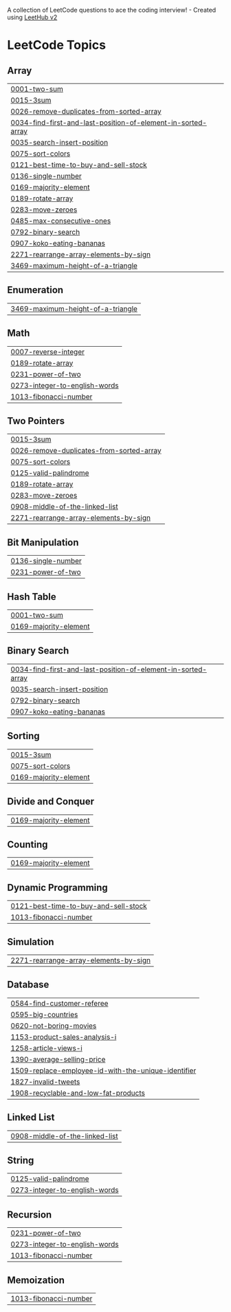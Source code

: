 A collection of LeetCode questions to ace the coding interview! - Created using [LeetHub v2](https://github.com/arunbhardwaj/LeetHub-2.0)
<!---LeetCode Topics Start-->
# LeetCode Topics
## Array
|  |
| ------- |
| [0001-two-sum](https://github.com/harsh4677/Javascript_35_Qn/tree/master/0001-two-sum) |
| [0015-3sum](https://github.com/harsh4677/Javascript_35_Qn/tree/master/0015-3sum) |
| [0026-remove-duplicates-from-sorted-array](https://github.com/harsh4677/Javascript_35_Qn/tree/master/0026-remove-duplicates-from-sorted-array) |
| [0034-find-first-and-last-position-of-element-in-sorted-array](https://github.com/harsh4677/Javascript_35_Qn/tree/master/0034-find-first-and-last-position-of-element-in-sorted-array) |
| [0035-search-insert-position](https://github.com/harsh4677/Javascript_35_Qn/tree/master/0035-search-insert-position) |
| [0075-sort-colors](https://github.com/harsh4677/Javascript_35_Qn/tree/master/0075-sort-colors) |
| [0121-best-time-to-buy-and-sell-stock](https://github.com/harsh4677/Javascript_35_Qn/tree/master/0121-best-time-to-buy-and-sell-stock) |
| [0136-single-number](https://github.com/harsh4677/Javascript_35_Qn/tree/master/0136-single-number) |
| [0169-majority-element](https://github.com/harsh4677/Javascript_35_Qn/tree/master/0169-majority-element) |
| [0189-rotate-array](https://github.com/harsh4677/Javascript_35_Qn/tree/master/0189-rotate-array) |
| [0283-move-zeroes](https://github.com/harsh4677/Javascript_35_Qn/tree/master/0283-move-zeroes) |
| [0485-max-consecutive-ones](https://github.com/harsh4677/Javascript_35_Qn/tree/master/0485-max-consecutive-ones) |
| [0792-binary-search](https://github.com/harsh4677/Javascript_35_Qn/tree/master/0792-binary-search) |
| [0907-koko-eating-bananas](https://github.com/harsh4677/Javascript_35_Qn/tree/master/0907-koko-eating-bananas) |
| [2271-rearrange-array-elements-by-sign](https://github.com/harsh4677/Javascript_35_Qn/tree/master/2271-rearrange-array-elements-by-sign) |
| [3469-maximum-height-of-a-triangle](https://github.com/harsh4677/Javascript_35_Qn/tree/master/3469-maximum-height-of-a-triangle) |
## Enumeration
|  |
| ------- |
| [3469-maximum-height-of-a-triangle](https://github.com/harsh4677/Javascript_35_Qn/tree/master/3469-maximum-height-of-a-triangle) |
## Math
|  |
| ------- |
| [0007-reverse-integer](https://github.com/harsh4677/Javascript_35_Qn/tree/master/0007-reverse-integer) |
| [0189-rotate-array](https://github.com/harsh4677/Javascript_35_Qn/tree/master/0189-rotate-array) |
| [0231-power-of-two](https://github.com/harsh4677/Javascript_35_Qn/tree/master/0231-power-of-two) |
| [0273-integer-to-english-words](https://github.com/harsh4677/Javascript_35_Qn/tree/master/0273-integer-to-english-words) |
| [1013-fibonacci-number](https://github.com/harsh4677/Javascript_35_Qn/tree/master/1013-fibonacci-number) |
## Two Pointers
|  |
| ------- |
| [0015-3sum](https://github.com/harsh4677/Javascript_35_Qn/tree/master/0015-3sum) |
| [0026-remove-duplicates-from-sorted-array](https://github.com/harsh4677/Javascript_35_Qn/tree/master/0026-remove-duplicates-from-sorted-array) |
| [0075-sort-colors](https://github.com/harsh4677/Javascript_35_Qn/tree/master/0075-sort-colors) |
| [0125-valid-palindrome](https://github.com/harsh4677/Javascript_35_Qn/tree/master/0125-valid-palindrome) |
| [0189-rotate-array](https://github.com/harsh4677/Javascript_35_Qn/tree/master/0189-rotate-array) |
| [0283-move-zeroes](https://github.com/harsh4677/Javascript_35_Qn/tree/master/0283-move-zeroes) |
| [0908-middle-of-the-linked-list](https://github.com/harsh4677/Javascript_35_Qn/tree/master/0908-middle-of-the-linked-list) |
| [2271-rearrange-array-elements-by-sign](https://github.com/harsh4677/Javascript_35_Qn/tree/master/2271-rearrange-array-elements-by-sign) |
## Bit Manipulation
|  |
| ------- |
| [0136-single-number](https://github.com/harsh4677/Javascript_35_Qn/tree/master/0136-single-number) |
| [0231-power-of-two](https://github.com/harsh4677/Javascript_35_Qn/tree/master/0231-power-of-two) |
## Hash Table
|  |
| ------- |
| [0001-two-sum](https://github.com/harsh4677/Javascript_35_Qn/tree/master/0001-two-sum) |
| [0169-majority-element](https://github.com/harsh4677/Javascript_35_Qn/tree/master/0169-majority-element) |
## Binary Search
|  |
| ------- |
| [0034-find-first-and-last-position-of-element-in-sorted-array](https://github.com/harsh4677/Javascript_35_Qn/tree/master/0034-find-first-and-last-position-of-element-in-sorted-array) |
| [0035-search-insert-position](https://github.com/harsh4677/Javascript_35_Qn/tree/master/0035-search-insert-position) |
| [0792-binary-search](https://github.com/harsh4677/Javascript_35_Qn/tree/master/0792-binary-search) |
| [0907-koko-eating-bananas](https://github.com/harsh4677/Javascript_35_Qn/tree/master/0907-koko-eating-bananas) |
## Sorting
|  |
| ------- |
| [0015-3sum](https://github.com/harsh4677/Javascript_35_Qn/tree/master/0015-3sum) |
| [0075-sort-colors](https://github.com/harsh4677/Javascript_35_Qn/tree/master/0075-sort-colors) |
| [0169-majority-element](https://github.com/harsh4677/Javascript_35_Qn/tree/master/0169-majority-element) |
## Divide and Conquer
|  |
| ------- |
| [0169-majority-element](https://github.com/harsh4677/Javascript_35_Qn/tree/master/0169-majority-element) |
## Counting
|  |
| ------- |
| [0169-majority-element](https://github.com/harsh4677/Javascript_35_Qn/tree/master/0169-majority-element) |
## Dynamic Programming
|  |
| ------- |
| [0121-best-time-to-buy-and-sell-stock](https://github.com/harsh4677/Javascript_35_Qn/tree/master/0121-best-time-to-buy-and-sell-stock) |
| [1013-fibonacci-number](https://github.com/harsh4677/Javascript_35_Qn/tree/master/1013-fibonacci-number) |
## Simulation
|  |
| ------- |
| [2271-rearrange-array-elements-by-sign](https://github.com/harsh4677/Javascript_35_Qn/tree/master/2271-rearrange-array-elements-by-sign) |
## Database
|  |
| ------- |
| [0584-find-customer-referee](https://github.com/harsh4677/Javascript_35_Qn/tree/master/0584-find-customer-referee) |
| [0595-big-countries](https://github.com/harsh4677/Javascript_35_Qn/tree/master/0595-big-countries) |
| [0620-not-boring-movies](https://github.com/harsh4677/Javascript_35_Qn/tree/master/0620-not-boring-movies) |
| [1153-product-sales-analysis-i](https://github.com/harsh4677/Javascript_35_Qn/tree/master/1153-product-sales-analysis-i) |
| [1258-article-views-i](https://github.com/harsh4677/Javascript_35_Qn/tree/master/1258-article-views-i) |
| [1390-average-selling-price](https://github.com/harsh4677/Javascript_35_Qn/tree/master/1390-average-selling-price) |
| [1509-replace-employee-id-with-the-unique-identifier](https://github.com/harsh4677/Javascript_35_Qn/tree/master/1509-replace-employee-id-with-the-unique-identifier) |
| [1827-invalid-tweets](https://github.com/harsh4677/Javascript_35_Qn/tree/master/1827-invalid-tweets) |
| [1908-recyclable-and-low-fat-products](https://github.com/harsh4677/Javascript_35_Qn/tree/master/1908-recyclable-and-low-fat-products) |
## Linked List
|  |
| ------- |
| [0908-middle-of-the-linked-list](https://github.com/harsh4677/Javascript_35_Qn/tree/master/0908-middle-of-the-linked-list) |
## String
|  |
| ------- |
| [0125-valid-palindrome](https://github.com/harsh4677/Javascript_35_Qn/tree/master/0125-valid-palindrome) |
| [0273-integer-to-english-words](https://github.com/harsh4677/Javascript_35_Qn/tree/master/0273-integer-to-english-words) |
## Recursion
|  |
| ------- |
| [0231-power-of-two](https://github.com/harsh4677/Javascript_35_Qn/tree/master/0231-power-of-two) |
| [0273-integer-to-english-words](https://github.com/harsh4677/Javascript_35_Qn/tree/master/0273-integer-to-english-words) |
| [1013-fibonacci-number](https://github.com/harsh4677/Javascript_35_Qn/tree/master/1013-fibonacci-number) |
## Memoization
|  |
| ------- |
| [1013-fibonacci-number](https://github.com/harsh4677/Javascript_35_Qn/tree/master/1013-fibonacci-number) |
<!---LeetCode Topics End-->